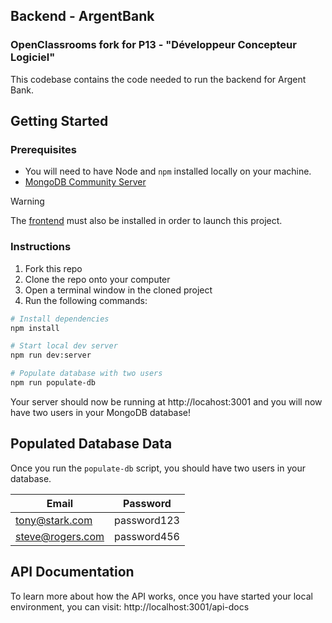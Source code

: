## Backend - ArgentBank

### OpenClassrooms fork for P13 - "Développeur Concepteur Logiciel"

This codebase contains the code needed to run the backend for Argent Bank.

## Getting Started

### Prerequisites

- You will need to have Node and `npm` installed locally on your machine.
- [MongoDB Community Server](https://www.mongodb.com/try/download/community)

> [!WARNING]  
> The [frontend](https://github.com/Alex-Pqn/ArgentBank-ocr_dcl) must also be installed in order to launch this project.

### Instructions

1. Fork this repo
1. Clone the repo onto your computer
1. Open a terminal window in the cloned project
1. Run the following commands:

```bash
# Install dependencies
npm install

# Start local dev server
npm run dev:server

# Populate database with two users
npm run populate-db
```

Your server should now be running at http://locahost:3001 and you will now have two users in your MongoDB database!

## Populated Database Data

Once you run the `populate-db` script, you should have two users in your database.

| Email            | Password    |
| ---------------- | ------------|
| tony@stark.com   | password123 |
| steve@rogers.com | password456 |

## API Documentation

To learn more about how the API works, once you have started your local environment, you can visit: http://localhost:3001/api-docs
